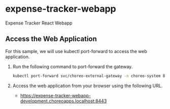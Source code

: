 # expense-tracker-webapp
Expense Tracker React Webapp


## Access the Web Application

For this sample, we will use kubectl port-forward to access the web application.

1. Run the following command to port-forward the gateway.

    ```bash
    kubectl port-forward svc/choreo-external-gateway -n choreo-system 8443:443 &
    ```

2. Access the web application from your browser using the following URL.
    - https://expense-tracker-webapp-development.choreoapps.localhost:8443